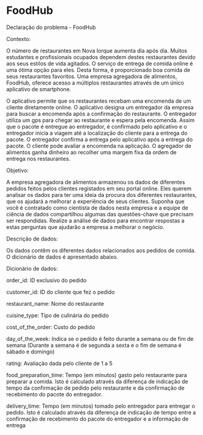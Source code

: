 # FoodHub

Declaração do problema - FoodHub

Contexto:

O número de restaurantes em Nova Iorque aumenta dia após dia. Muitos estudantes e profissionais ocupados dependem destes restaurantes devido aos seus estilos de vida agitados. O serviço de entrega de comida online é uma ótima opção para eles. Desta forma, é proporcionado boa comida de seus restaurantes favoritos. Uma empresa agregadora de alimentos, FoodHub, oferece acesso a múltiplos restaurantes através de um único aplicativo de smartphone.

O aplicativo permite que os restaurantes recebam uma encomenda de um cliente diretamente online. O aplicativo designa um entregador da empresa para buscar a encomenda após a confirmação do restaurante. O entregador utiliza um gps para chegar ao restaurante e espera pela encomenda. Assim que o pacote é entregue ao entregador, é confirmado pelo aplicativo e o entregador inicia a viagem até a localização do cliente para a entrega do pacote. O entregador confirma a entrega pelo aplicativo após a entrega do pacote. O cliente pode avaliar a encomenda na aplicação. O agregador de alimentos ganha dinheiro ao recolher uma margem fixa da ordem de entrega nos restaurantes.

Objetivo:

A empresa agregadora de alimentos armazenou os dados de diferentes pedidos feitos pelos clientes registados em seu portal online. Eles querem analisar os dados para ter uma ideia da procura dos diferentes restaurantes, que os ajudará a melhorar a experiência de seus clientes. Suponha que você é contratado como cientista de dados nesta empresa e a equipe de ciência de dados compartilhou algumas das questões-chave que precisam ser respondidas. Realize a análise de dados para encontrar respostas a estas perguntas que ajudarão a empresa a melhorar o negócio.

Descrição de dados:

Os dados contêm os diferentes dados relacionados aos pedidos de comida. O dicionário de dados é apresentado abaixo.

Dicionário de dados:

order_id: ID exclusivo do pedido

customer_id: ID do cliente que fez o pedido

restaurant_name: Nome do restaurante

cuisine_type: Tipo de culinária do pedido

cost_of_the_order: Custo do pedido

day_of_the_week: Indica se o pedido é feito durante a semana ou de fim de semana (Durante a semana é de segunda a sexta e o fim de semana é sábado e domingo)

rating: Avaliação dada pelo cliente de 1 a 5

food_preparation_time: Tempo (em minutos) gasto pelo restaurante para preparar a comida. Isto é calculado através da diferença de indicação de tempo da confirmação de pedido pelo restaurante e da confirmação de recebimento do pacote do entregador.

delivery_time: Tempo (em minutos) tomado pelo entregador para entregar o pedido. Isto é calculado através da diferença de indicação de tempo entre a confirmação de recebimento do pacote do entregador e a informação de entrega
